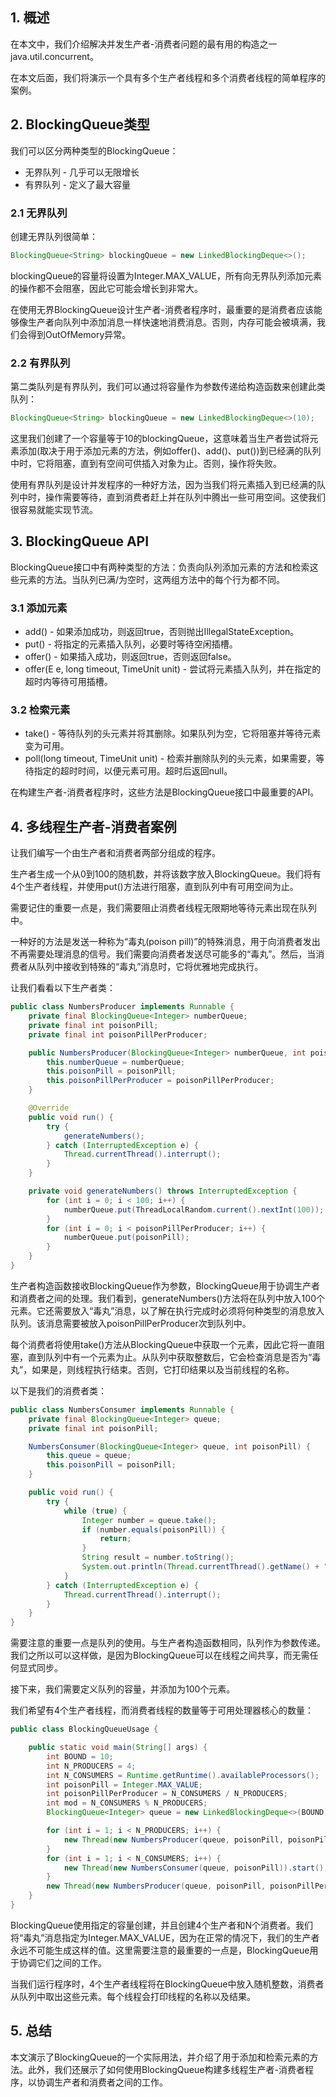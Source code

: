 ## 1. 概述

在本文中，我们介绍解决并发生产者-消费者问题的最有用的构造之一java.util.concurrent。

在本文后面，我们将演示一个具有多个生产者线程和多个消费者线程的简单程序的案例。

## 2. BlockingQueue类型

我们可以区分两种类型的BlockingQueue：

+ 无界队列 - 几乎可以无限增长
+ 有界队列 - 定义了最大容量

### 2.1 无界队列

创建无界队列很简单：

```java
BlockingQueue<String> blockingQueue = new LinkedBlockingDeque<>();
```

blockingQueue的容量将设置为Integer.MAX_VALUE，所有向无界队列添加元素的操作都不会阻塞，因此它可能会增长到非常大。

在使用无界BlockingQueue设计生产者-消费者程序时，最重要的是消费者应该能够像生产者向队列中添加消息一样快速地消费消息。否则，内存可能会被填满，我们会得到OutOfMemory异常。

### 2.2 有界队列

第二类队列是有界队列，我们可以通过将容量作为参数传递给构造函数来创建此类队列：

```java
BlockingQueue<String> blockingQueue = new LinkedBlockingDeque<>(10);
```

这里我们创建了一个容量等于10的blockingQueue，这意味着当生产者尝试将元素添加(取决于用于添加元素的方法，例如offer()、add()、put())到已经满的队列中时，它将阻塞，直到有空间可供插入对象为止。否则，操作将失败。

使用有界队列是设计并发程序的一种好方法，因为当我们将元素插入到已经满的队列中时，操作需要等待，直到消费者赶上并在队列中腾出一些可用空间。这使我们很容易就能实现节流。

## 3. BlockingQueue API

BlockingQueue接口中有两种类型的方法：负责向队列添加元素的方法和检索这些元素的方法。当队列已满/为空时，这两组方法中的每个行为都不同。

### 3.1 添加元素

+ add() - 如果添加成功，则返回true，否则抛出IllegalStateException。
+ put() - 将指定的元素插入队列，必要时等待空闲插槽。
+ offer() - 如果插入成功，则返回true，否则返回false。
+ offer(E e, long timeout, TimeUnit unit) - 尝试将元素插入队列，并在指定的超时内等待可用插槽。

### 3.2 检索元素

+ take() - 等待队列的头元素并将其删除。如果队列为空，它将阻塞并等待元素变为可用。
+ poll(long timeout, TimeUnit unit) - 检索并删除队列的头元素，如果需要，等待指定的超时时间，以便元素可用。超时后返回null。

在构建生产者-消费者程序时，这些方法是BlockingQueue接口中最重要的API。

## 4. 多线程生产者-消费者案例

让我们编写一个由生产者和消费者两部分组成的程序。

生产者生成一个从0到100的随机数，并将该数字放入BlockingQueue。我们将有4个生产者线程，并使用put()方法进行阻塞，直到队列中有可用空间为止。

需要记住的重要一点是，我们需要阻止消费者线程无限期地等待元素出现在队列中。

一种好的方法是发送一种称为“毒丸(poison pill)”的特殊消息，用于向消费者发出不再需要处理消息的信号。我们需要向消费者发送尽可能多的“毒丸”。然后，当消费者从队列中接收到特殊的“毒丸”消息时，它将优雅地完成执行。

让我们看看以下生产者类：

```java
public class NumbersProducer implements Runnable {
    private final BlockingQueue<Integer> numberQueue;
    private final int poisonPill;
    private final int poisonPillPerProducer;

    public NumbersProducer(BlockingQueue<Integer> numberQueue, int poisonPill, int poisonPillPerProducer) {
        this.numberQueue = numberQueue;
        this.poisonPill = poisonPill;
        this.poisonPillPerProducer = poisonPillPerProducer;
    }

    @Override
    public void run() {
        try {
            generateNumbers();
        } catch (InterruptedException e) {
            Thread.currentThread().interrupt();
        }
    }

    private void generateNumbers() throws InterruptedException {
        for (int i = 0; i < 100; i++) {
            numberQueue.put(ThreadLocalRandom.current().nextInt(100));
        }
        for (int i = 0; i < poisonPillPerProducer; i++) {
            numberQueue.put(poisonPill);
        }
    }
}
```

生产者构造函数接收BlockingQueue作为参数，BlockingQueue用于协调生产者和消费者之间的处理。我们看到，generateNumbers()方法将在队列中放入100个元素。它还需要放入“毒丸”消息，以了解在执行完成时必须将何种类型的消息放入队列。该消息需要被放入poisonPillPerProducer次到队列中。

每个消费者将使用take()方法从BlockingQueue中获取一个元素，因此它将一直阻塞，直到队列中有一个元素为止。从队列中获取整数后，它会检查消息是否为“毒丸”，如果是，则线程执行结束。否则，它打印结果以及当前线程的名称。

以下是我们的消费者类：

```java
public class NumbersConsumer implements Runnable {
    private final BlockingQueue<Integer> queue;
    private final int poisonPill;

    NumbersConsumer(BlockingQueue<Integer> queue, int poisonPill) {
        this.queue = queue;
        this.poisonPill = poisonPill;
    }

    public void run() {
        try {
            while (true) {
                Integer number = queue.take();
                if (number.equals(poisonPill)) {
                    return;
                }
                String result = number.toString();
                System.out.println(Thread.currentThread().getName() + " result: " + result);
            }
        } catch (InterruptedException e) {
            Thread.currentThread().interrupt();
        }
    }
}
```

需要注意的重要一点是队列的使用。与生产者构造函数相同，队列作为参数传递。我们之所以可以这样做，是因为BlockingQueue可以在线程之间共享，而无需任何显式同步。

接下来，我们需要定义队列的容量，并添加为100个元素。

我们希望有4个生产者线程，而消费者线程的数量等于可用处理器核心的数量：

```java
public class BlockingQueueUsage {

    public static void main(String[] args) {
        int BOUND = 10;
        int N_PRODUCERS = 4;
        int N_CONSUMERS = Runtime.getRuntime().availableProcessors();
        int poisonPill = Integer.MAX_VALUE;
        int poisonPillPerProducer = N_CONSUMERS / N_PRODUCERS;
        int mod = N_CONSUMERS % N_PRODUCERS;
        BlockingQueue<Integer> queue = new LinkedBlockingDeque<>(BOUND);

        for (int i = 1; i < N_PRODUCERS; i++) {
            new Thread(new NumbersProducer(queue, poisonPill, poisonPillPerProducer)).start();
        }
        for (int i = 1; i < N_CONSUMERS; i++) {
            new Thread(new NumbersConsumer(queue, poisonPill)).start();
        }
        new Thread(new NumbersProducer(queue, poisonPill, poisonPillPerProducer + mod)).start();
    }
}
```

BlockingQueue使用指定的容量创建，并且创建4个生产者和N个消费者。我们将“毒丸”消息指定为Integer.MAX_VALUE，因为在正常的情况下，我们的生产者永远不可能生成这样的值。这里需要注意的最重要的一点是，BlockingQueue用于协调它们之间的工作。

当我们运行程序时，4个生产者线程将在BlockingQueue中放入随机整数，消费者从队列中取出这些元素。每个线程会打印线程的名称以及结果。

## 5. 总结

本文演示了BlockingQueue的一个实际用法，并介绍了用于添加和检索元素的方法。此外，我们还展示了如何使用BlockingQueue构建多线程生产者-消费者程序，以协调生产者和消费者之间的工作。